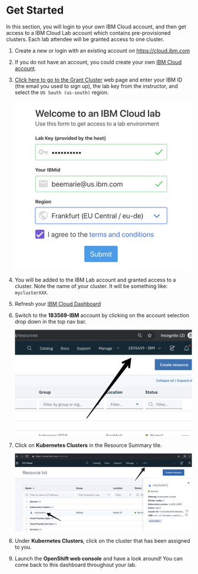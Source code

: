 # Get Started

In this section, you will login to your own IBM Cloud account, and then get access to a IBM Cloud Lab account which contains pre-provisioned clusters. Each lab attendee will be granted access to one cluster.

1. Create a new or login with an existing account on <https://cloud.ibm.com>

2. If you do not have an account, you could create your own [IBM Cloud account][vcpi_code].

3. [Click here to go to the Grant Cluster](grant_cluster) web page and enter your IBM ID (the email you used to sign up), the lab key from the instructor, and select the `US South (us-south)` region.

    ![Get Clusters App](.gitbook/assets/get-clusters.png)

4. You will be added to the IBM Lab account and granted access to a cluster. Note the name of your cluster. It will be something like: `myclusterXXX`.

5. Refresh your [IBM Cloud Dashboard](https://cloud.ibm.com)

6. Switch to the **183569-IBM** account by clicking on the account selection drop down in the top nav bar.

   ![IBM Account](.gitbook/assets/ibmaccount.png)

7. Click on **Kubernetes Clusters** in the Resource Summary tile.

    ![IBM Dashboard](.gitbook/assets/dashboard.png)

8. Under **Kubernetes Clusters**, click on the cluster that has been assigned to you.

9. Launch the **OpenShift web console** and have a look around! You can come back to this dashboard throughout your lab.

<!-- put the vcpi URL here -->
[vcpi_code]: https://cloud.ibm.com
<!-- put the grant cluster URL here -->
[grant_cluster]: http://grant-cluster-iks.mybluemix.net
